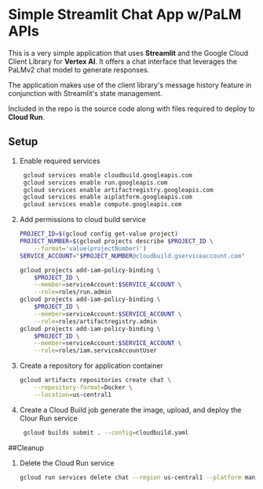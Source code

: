 # Simple Streamlit Chat App w/PaLM APIs

This is a very simple application that uses **Streamlit** and the Google Cloud
Client Library for **Vertex AI**. It offers a chat interface that leverages
the PaLMv2 chat model to generate responses.

The application makes use of the client library's message history feature
in conjunction with Streamlit's state management.

Included in the repo is the source code along with files required to 
deploy to **Cloud Run**.

## Setup

1. Enable required services
   ```bash
    gcloud services enable cloudbuild.googleapis.com
    gcloud services enable run.googleapis.com
    gcloud services enable artifactregistry.googleapis.com
    gcloud services enable aiplatform.googleapis.com
    gcloud services enable compute.googleapis.com
   ```

2. Add permissions to cloud build service
    ```bash
    PROJECT_ID=$(gcloud config get-value project)
    PROJECT_NUMBER=$(gcloud projects describe $PROJECT_ID \
        --format='value(projectNumber)')
    SERVICE_ACCOUNT="$PROJECT_NUMBER@cloudbuild.gserviceaccount.com"

    gcloud projects add-iam-policy-binding \
        $PROJECT_ID \
        --member=serviceAccount:$SERVICE_ACCOUNT \
        --role=roles/run.admin
    gcloud projects add-iam-policy-binding \
        $PROJECT_ID \
        --member=serviceAccount:$SERVICE_ACCOUNT \
        --role=roles/artifactregistry.admin
    gcloud projects add-iam-policy-binding \
        $PROJECT_ID \
        --member=serviceAccount:$SERVICE_ACCOUNT \
        --role=roles/iam.serviceAccountUser
    ```

3. Create a repository for application container
    ```bash
    gcloud artifacts repositories create chat \
        --repository-format=Docker \
        --location=us-central1
    ```

4. Create a Cloud Build job generate the image, upload, and deploy the
   Clour Run service
   ```bash
    gcloud builds submit . --config=cloudbuild.yaml
   ```

##Cleanup

1. Delete the Cloud Run service
   ```bash
   gcloud run services delete chat --region us-central1 --platform managed --quiet
   ```